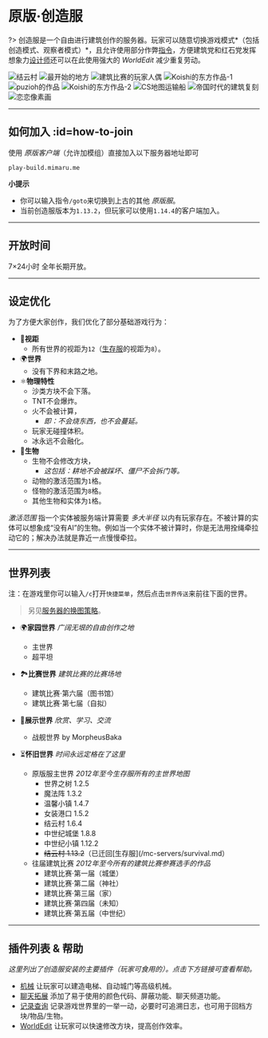 # 原版·创造服

?> 创造服是一个自由进行建筑创作的服务器。玩家可以随意切换游戏模式*（包括创造模式、观察者模式）*，且允许使用部分作弊[指令](/welcome/commands.md)，方便建筑党和红石党发挥想象力[设计师](/welcome/groups.md#designer)还可以在此使用强大的 *WorldEdit* 减少重复劳动。

![结云村](../assets/images/build/build-1.jpg ':size=250')
![最开始的地方](../assets/images/build/build-2.jpg ':size=250')
![建筑比赛的玩家人偶](../assets/images/build/build-3.jpg ':size=250')
![Koishi的东方作品-1](../assets/images/build/build-4.jpg ':size=250')
![puzioh的作品](../assets/images/build/build-5.jpg ':size=250')
![Koishi的东方作品-2](../assets/images/build/build-6.jpg ':size=250')
![CS地图运输船](../assets/images/build/build-7.jpg ':size=250')
![帝国时代的建筑复刻](../assets/images/build/build-8.jpg ':size=250')
![恋恋像素画](../assets/images/build/build-9.jpg ':size=250')

----

## 如何加入 :id=how-to-join

使用 *原版客户端*（允许加模组）直接加入以下服务器地址即可

    play-build.mimaru.me

**小提示**

- 你可以输入指令`/goto`来切换到上古的其他 *原版服*。
- 当前创造服版本为`1.13.2`，但玩家可以使用`1.14.4`的客户端加入。

----

## 开放时间

7×24小时 全年长期开放。

----

## 设定优化

为了方便大家创作，我们优化了部分基础游戏行为：

- 👀**视距**
  - 所有世界的视距为`12`（[生存服](#survival)的视距为`8`）。
- 🌍**世界**
  - 没有下界和末路之地。
- ⚛️**物理特性**
  - 沙类方块不会下落。
  - TNT不会爆炸。
  - 火不会被计算，
    - *即：不会烧东西，也不会蔓延。*
  - 玩家无碰撞体积。
  - 冰永远不会融化。
- 🐒**生物**
  - 生物不会修改方块，
    - *这包括：耕地不会被踩坏、僵尸不会拆门等。*
  - 动物的激活范围为`1`格。
  - 怪物的激活范围为`8`格。
  - 其他生物和实体为`1`格。

*激活范围* 指一个实体被服务端计算需要 *多大半径* 以内有玩家存在。不被计算的实体可以想象成“没有AI”的生物。例如当一个实体不被计算时，你是无法用拴绳牵拉动它的；解决办法就是靠近一点慢慢牵拉。

----

## 世界列表

注：在游戏里你可以输入`/c`打开`快捷菜单`，然后点击`世界传送`来前往下面的世界。

> 另见[服务器的换图策略](/welcome/faq.md#save-policy)。

- 🌍**家园世界** *广阔无垠的自由创作之地*
  - 主世界
  - 超平坦

- 🏞**比赛世界** *建筑比赛的比赛场地*
  - 建筑比赛·第六届（图书馆）
  - 建筑比赛·第七届（自拟）

- 🌟**展示世界** *欣赏、学习、交流*
  - 战舰世界 by MorpheusBaka

- ⏳**怀旧世界** *时间永远定格在了这里*
  - 原版服主世界 *2012年至今生存服所有的主世界地图*
    - 世界之树 1.2.5
    - 魔法阵 1.3.2
    - 温馨小镇 1.4.7
    - 女装港口 1.5.2
    - 结云村 1.6.4
    - 中世纪城堡 1.8.8
    - 中世纪小镇 1.12.2
    - ~~结云村 1.13.2~~（已迁回[生存服](/mc-servers/survival.md）
  - 往届建筑比赛 *2012年至今所有的建筑比赛参赛选手的作品*
    - 建筑比赛·第一届（城堡）
    - 建筑比赛·第二届（神社）
    - 建筑比赛·第三届（家）
    - 建筑比赛·第四届（未知）
    - 建筑比赛·第五届（中世纪）

----

## 插件列表 & 帮助

*这里列出了创造服安装的主要插件（玩家可食用的）。点击下方链接可查看帮助。*

- [机械](/plugins/craftbook.md) 让玩家可以建造电梯、自动城门等高级机械。
- [聊天拓展](/plugins/chatutil.md) 添加了易于使用的颜色代码、屏蔽功能、聊天频道功能。
- [记录查询](/plugins/logblock.md) 记录游戏世界里的一举一动，必要时可追溯日志，也可用于回档方块/物品/生物。
- [WorldEdit](http://mineplugin.org/WorldEdit) 让玩家可以快速修改方块，提高创作效率。

[the_overworld]: https://minecraft-zh.gamepedia.com/%E4%B8%BB%E4%B8%96%E7%95%8C
[the_nether]: https://minecraft-zh.gamepedia.com/%E4%B8%8B%E7%95%8C
[the_end]: https://minecraft-zh.gamepedia.com/%E6%9C%AB%E8%B7%AF%E4%B9%8B%E5%9C%B0
[superflat]: https://minecraft-zh.gamepedia.com/%E8%B6%85%E5%B9%B3%E5%9D%A6%E4%B8%96%E7%95%8C
[bbs]: http://bbs.mimaru.me/
